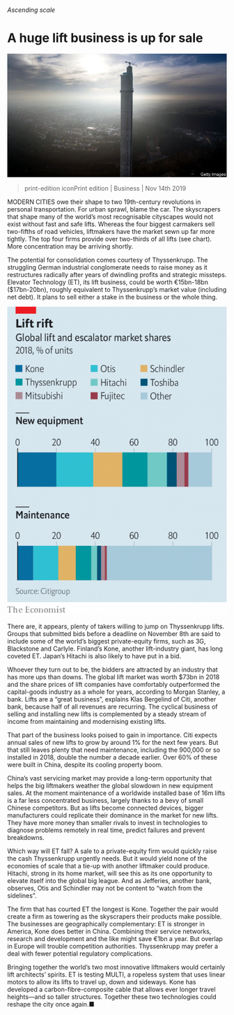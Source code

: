 ###### Ascending scale

# A huge lift business is up for sale 

![image](images/20191116_wbp501.jpg) 

> print-edition iconPrint edition | Business | Nov 14th 2019 

MODERN CITIES owe their shape to two 19th-century revolutions in personal transportation. For urban sprawl, blame the car. The skyscrapers that shape many of the world’s most recognisable cityscapes would not exist without fast and safe lifts. Whereas the four biggest carmakers sell two-fifths of road vehicles, liftmakers have the market sewn up far more tightly. The top four firms provide over two-thirds of all lifts (see chart). More concentration may be arriving shortly. 

The potential for consolidation comes courtesy of Thyssenkrupp. The struggling German industrial conglomerate needs to raise money as it restructures radically after years of dwindling profits and strategic missteps. Elevator Technology (ET), its lift business, could be worth €15bn-18bn ($17bn-20bn), roughly equivalent to Thyssenkrupp’s market value (including net debt). It plans to sell either a stake in the business or the whole thing. 

![image](images/20191116_wbc135.png) 

There are, it appears, plenty of takers willing to jump on Thyssenkrupp lifts. Groups that submitted bids before a deadline on November 8th are said to include some of the world’s biggest private-equity firms, such as 3G, Blackstone and Carlyle. Finland’s Kone, another lift-industry giant, has long coveted ET. Japan’s Hitachi is also likely to have put in a bid. 

Whoever they turn out to be, the bidders are attracted by an industry that has more ups than downs. The global lift market was worth $73bn in 2018 and the share prices of lift companies have comfortably outperformed the capital-goods industry as a whole for years, according to Morgan Stanley, a bank. Lifts are a “great business”, explains Klas Bergelind of Citi, another bank, because half of all revenues are recurring. The cyclical business of selling and installing new lifts is complemented by a steady stream of income from maintaining and modernising existing lifts. 

That part of the business looks poised to gain in importance. Citi expects annual sales of new lifts to grow by around 1% for the next few years. But that still leaves plenty that need maintenance, including the 900,000 or so installed in 2018, double the number a decade earlier. Over 60% of these were built in China, despite its cooling property boom. 

China’s vast servicing market may provide a long-term opportunity that helps the big liftmakers weather the global slowdown in new equipment sales. At the moment maintenance of a worldwide installed base of 16m lifts is a far less concentrated business, largely thanks to a bevy of small Chinese competitors. But as lifts become connected devices, bigger manufacturers could replicate their dominance in the market for new lifts. They have more money than smaller rivals to invest in technologies to diagnose problems remotely in real time, predict failures and prevent breakdowns. 

Which way will ET fall? A sale to a private-equity firm would quickly raise the cash Thyssenkrupp urgently needs. But it would yield none of the economies of scale that a tie-up with another liftmaker could produce. Hitachi, strong in its home market, will see this as its one opportunity to elevate itself into the global big league. And as Jefferies, another bank, observes, Otis and Schindler may not be content to “watch from the sidelines”. 

The firm that has courted ET the longest is Kone. Together the pair would create a firm as towering as the skyscrapers their products make possible. The businesses are geographically complementary: ET is stronger in America, Kone does better in China. Combining their service networks, research and development and the like might save €1bn a year. But overlap in Europe will trouble competition authorities. Thyssenkrupp may prefer a deal with fewer potential regulatory complications. 

Bringing together the world’s two most innovative liftmakers would certainly lift architects’ spirits. ET is testing MULTI, a ropeless system that uses linear motors to allow its lifts to travel up, down and sideways. Kone has developed a carbon-fibre-composite cable that allows ever longer travel heights—and so taller structures. Together these two technologies could reshape the city once again.■ 

